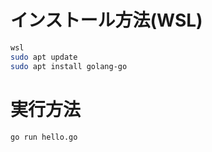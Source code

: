 ﻿# インストール方法(WSL)
```bash
wsl
sudo apt update
sudo apt install golang-go
```

# 実行方法
```bash
go run hello.go
```
